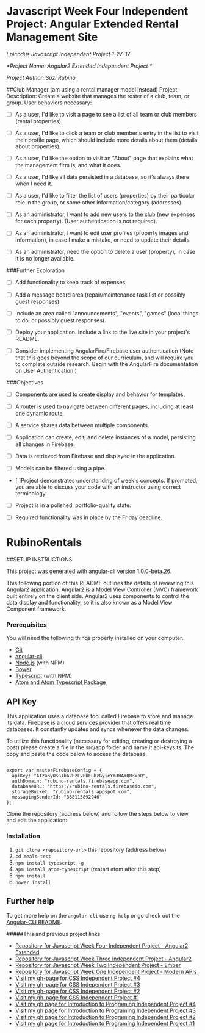 # Javascript Week Four Independent Project: Angular Extended Rental Management Site
_*Epicodus Javascript Independent Project 1-27-17*_

_*Project Name: Angular2 Extended Independent Project *_

_*Project Author: Suzi Rubino*_

##Club Manager (am using a rental manager model instead) Project Description:
Create a website that manages the roster of a club, team, or group. User behaviors necessary:

- [ ] As a user, I'd like to visit a page to see a list of all team or club members (rental properties).

- [ ] As a user, I'd like to click a team or club member's entry in the list to visit their profile page, which should include more details about them (details about properties).

- [ ] As a user, I'd like the option to visit an "About" page that explains what the management firm is, and what it does.

- [ ] As a user, I'd like all data persisted in a database, so it's always there when I need it.

- [ ] As a user, I'd like to filter the list of users (properties) by their particular role in the group, or some other information/category (addresses).

- [ ] As an administrator, I want to add new users to the club (new expenses for each property). (User authentication is not required).

- [ ] As an administrator, I want to edit user profiles (property images and information), in case I make a mistake, or need to update their details.

- [ ] As an administrator, need the option to delete a user (property), in case it is no longer available.

###Further Exploration

- [ ] Add functionality to keep track of expenses

- [ ] Add a message board area (repair/maintenance task list or possibly guest responses)

- [ ] Include an area called "announcements", "events", "games" (local things to do, or possibly guest responses).

- [ ] Deploy your application. Include a link to the live site in your project's README.

- [ ] Consider implementing AngularFire/Firebase user authentication (Note that this goes beyond the scope of our curriculum, and will require you to complete outside research. Begin with the AngularFire documentation on User Authentication.)

###Objectives

- [ ] Components are used to create display and behavior for templates.

- [ ] A router is used to navigate between different pages, including at least one dynamic route.

- [ ] A service shares data between multiple components.

- [ ] Application can create, edit, and delete instances of a model, persisting all changes in Firebase.

- [ ] Data is retrieved from Firebase and displayed in the application.

- [ ] Models can be filtered using a pipe.

- [ ]Project demonstrates understanding of week's concepts. If prompted, you are able to discuss your code with an instructor using correct terminology.

- [ ] Project is in a polished, portfolio-quality state.

- [ ] Required functionality was in place by the Friday deadline.


# RubinoRentals



##SETUP INSTRUCTIONS

This project was generated with [angular-cli](https://github.com/angular/angular-cli) version 1.0.0-beta.26.

This following portion of this README outlines the details of reviewing this Angular2 application. Angular2 is a Model View Controller (MVC) framework built entirely on the client side. Angular2 uses components to control the data display and functionality, so it is also known as a Model View Component framework.


### Prerequisites

You will need the following things properly installed on your computer.

* [Git](https://git-scm.com/)
* [angular-cli](https://github.com/angular/angular-cli)
* [Node.js](https://nodejs.org/) (with NPM)
* [Bower](https://bower.io/)
* [Typescript](https://www.typescriptlang.org/) (with NPM)
* [Atom and Atom Typescript Package](https://atom.io/packages/atom-typescript/)

## API Key

This application uses a database tool called Firebase to store and manage its data. Firebase is a cloud services provider that offers real time databases. It constantly updates and syncs whenever the data changes.

To utilize this functionality (necessary for editing, creating or destroying a post) please create a file in the src/app folder and name it api-keys.ts. The copy and paste the code below to access the database.

```````````````````

export var masterFirebaseConfig = {
  apiKey: "AIzaSyDsGIbA2EzLvPkEubzGyieYm3BAYQR3xoQ",
  authDomain: "rubino-rentals.firebaseapp.com",
  databaseURL: "https://rubino-rentals.firebaseio.com",
  storageBucket: "rubino-rentals.appspot.com",
  messagingSenderId: "368115892946"
};

```````````````````


Clone the repository (address below) and follow the steps below to view and edit the application:

### Installation

1. `git clone <repository-url>` this repository (address below)
2. `cd meals-test`
3. `npm install typescript -g`
4. `apm install atom-typescript` (restart atom after this step)
5. `npm install`
6. `bower install`

## Further help

To get more help on the `angular-cli` use `ng help` or go check out the [Angular-CLI README](https://github.com/angular/angular-cli/blob/master/README.md).

#####This and previous project links
* [Repository for Javascript Week Four Independent Project - Angular2 Extended ](https://github.com/suzirubi/rubino-rentals.git)
* [Repository for Javascript Week Three Independent Project - Angular2](https://github.com/suzirubi/meals-test.git)
* [Repository for Javascript Week Two Independent Project - Ember](https://github.com/suzirubi/questions.git)
* [Repository for Javascript Week One Independent Project - Modern APIs](https://github.com/suzirubi/doctors.git)
* [Visit my gh-page for CSS Independent Project #4](https://rawgit.com/suzirubi/kerrWebCalendar/master/index.html)
* [Visit my gh-page for CSS Independent Project #3](https://rawgit.com/suzirubi/tarot/master/index.html)
* [Visit my gh-page for CSS Independent Project #2](https://rawgit.com/suzirubi/thinkGoogle/master/index.html)
* [Visit my gh-page for CSS Independent Project #1](https://rawgit.com/suzirubi/climbing/master/index.html)
* [Visit my gh page for Introduction to Programing Independent Project #4](https://rawgit.com/suzirubi/pizza/master/index.html)
* [Visit my gh page for Introduction to Programing Independent Project #3](https://rawgit.com/suzirubi/ping-pong/master/index.html)
* [Visit my gh page for Introduction to Programing Independent Project #2](https://rawgit.com/suzirubi/Independent-Project-Week-2/master/index.html)
* [Visit my gh page for Introduction to Programing Independent Project #1](https://rawgit.com/suzirubi/portfolioFix/master/index.html)
